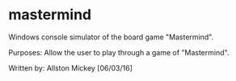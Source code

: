 # mastermind
Windows console simulator of the board game "Mastermind".

Purposes:
Allow the user to play through a game of "Mastermind".

Written by:
Allston Mickey
[06/03/16]

